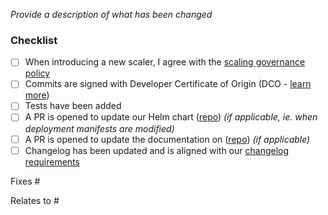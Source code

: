 <!-- Thank you for contributing!

     Read more about how you can contribute in our contribution guide:
     https://github.com/kedacore/keda/blob/main/CONTRIBUTING.md
-->

_Provide a description of what has been changed_

### Checklist

- [ ] When introducing a new scaler, I agree with the [scaling governance policy](https://github.com/kedacore/governance/blob/main/SCALERS.md)
- [ ] Commits are signed with Developer Certificate of Origin (DCO - [learn more](https://github.com/kedacore/keda/blob/main/CONTRIBUTING.md#developer-certificate-of-origin-signing-your-work))
- [ ] Tests have been added
- [ ] A PR is opened to update our Helm chart ([repo](https://github.com/kedacore/charts)) *(if applicable, ie. when deployment manifests are modified)*
- [ ] A PR is opened to update the documentation on ([repo](https://github.com/kedacore/keda-docs)) *(if applicable)*
- [ ] Changelog has been updated and is aligned with our [changelog requirements](https://github.com/kedacore/keda/blob/main/CONTRIBUTING.md#Changelog)

<!--
  Make sure to link the related issue for this change
  If it requires multiple PRs and/or a PR on another repo as well, please use "Relates to" instead.
-->
Fixes #

<!--
  Make sure to link the related PRs for changes such as documentation & Helm charts
-->
Relates to #
